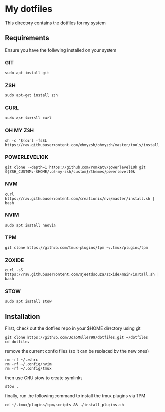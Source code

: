 # My dotfiles

This directory contains the dotfiles for my system

## Requirements

Ensure you have the following installed on your system

### GIT

```
sudo apt install git
```

### ZSH

```
sudo apt-get install zsh
```

### CURL

```
sudo apt install curl
```

### OH MY ZSH

```
sh -c "$(curl -fsSL https://raw.githubusercontent.com/ohmyzsh/ohmyzsh/master/tools/install.sh)"
```

### POWERLEVEL10K

```
git clone --depth=1 https://github.com/romkatv/powerlevel10k.git ${ZSH_CUSTOM:-$HOME/.oh-my-zsh/custom}/themes/powerlevel10k
```

### NVM

```
curl https://raw.githubusercontent.com/creationix/nvm/master/install.sh | bash
```

### NVIM

```
sudo apt install neovim
```

### TPM

```
git clone https://github.com/tmux-plugins/tpm ~/.tmux/plugins/tpm
```

### ZOXIDE

```
curl -sS https://raw.githubusercontent.com/ajeetdsouza/zoxide/main/install.sh | bash
```

### STOW

```
sudo apt install stow
```

## Installation

First, check out the dotfiles repo in your $HOME directory using git

```
git clone https://github.com/JoaoMuller99/dotfiles.git ~/dotfiles
cd dotfiles
```

remove the current config files (so it can be replaced by the new ones)

```
rm -rf ~/.zshrc
rm -rf ~/.config/nvim
rm -rf ~/.config/tmux
```

then use GNU stow to create symlinks

```
stow .
```

finally, run the following command to install the tmux plugins via TPM

```
cd ~/.tmux/plugins/tpm/scripts && ./install_plugins.sh
```
